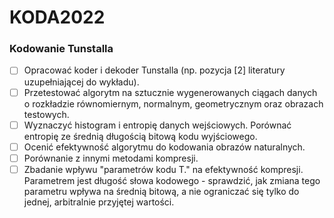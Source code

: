# KODA2022

### Kodowanie Tunstalla

* [ ] Opracować koder i dekoder Tunstalla (np. pozycja [2] literatury uzupełniającej do wykładu).
* [ ] Przetestować algorytm na sztucznie wygenerowanych ciągach danych o rozkładzie równomiernym,
  normalnym, geometrycznym oraz obrazach testowych.
* [ ] Wyznaczyć histogram i entropię danych wejściowych. Porównać entropię ze średnią długością bitową
  kodu wyjściowego.
* [ ] Ocenić efektywność algorytmu do kodowania obrazów naturalnych.
* [ ] Porównanie z innymi metodami kompresji.
* [ ] Zbadanie wpływu "parametrów kodu T." na efektywność kompresji. Parametrem jest długość słowa
  kodowego - sprawdzić, jak zmiana tego parametru wpływa na średnią bitową, a nie ograniczać się
  tylko do jednej, arbitralnie przyjętej wartości.